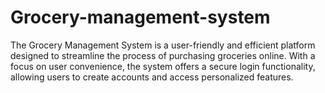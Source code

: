 # Grocery-management-system
The Grocery Management System is a user-friendly and efficient platform designed to streamline the process of purchasing groceries online. With a focus on user convenience, the system offers a secure login functionality, allowing users to create accounts and access personalized features.
